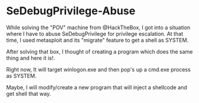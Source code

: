 # SeDebugPrivilege-Abuse

While solving the "POV" machine from @HackTheBox, I got into a situation where I have to abuse SeDebugPrivilege for privilege escalation. At that time, I used metasploit and its "migrate" feature to get a shell as SYSTEM.

After solving that box, I thought of creating a program which does the same thing and here it is!.

Right now, It will target winlogon.exe and then pop's up a cmd.exe process as SYSTEM. 

Maybe, I will modify/create a new program that will inject a shellcode and get shell that way.


